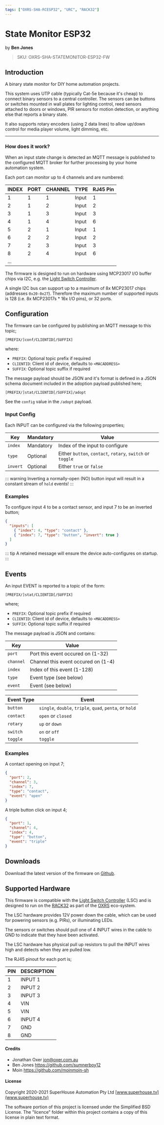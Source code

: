 ```yaml
---
tags: ["OXRS-SHA-RCESP32", "URC", "RACK32"]
---
```

# State Monitor ESP32
<p class="maker">by <b>Ben Jones</b></p>

> SKU: OXRS-SHA-STATEMONITOR-ESP32-FW

## Introduction
A binary state monitor for DIY home automation projects.

This system uses UTP cable (typically Cat-5e because it's cheap) to connect binary sensors to a central controller. The sensors can be buttons or switches mounted in wall plates for lighting control, reed sensors attached to doors or windows, PIR sensors for motion detection, or anything else that reports a binary state.

It also supports rotary encoders (using 2 data lines) to allow up/down control for media player volume, light dimming, etc.

---

### How does it work?
When an input state change is detected an MQTT message is published to the configured MQTT broker for further processing by your home automation system.

Each port can monitor up to 4 channels and are numbered:

|INDEX|PORT|CHANNEL|TYPE |RJ45 Pin|
|:-----|:----|:-------|:-----|:--------|
|1    |1   |1      |Input|1       |
|2    |1   |2      |Input|2       |
|3    |1   |3      |Input|3       |
|4    |1   |4      |Input|6       |
|5    |2   |1      |Input|1       |
|6    |2   |2      |Input|2       |
|7    |2   |3      |Input|3       |
|8    |2   |4      |Input|6       |
|...  |    |       |     |        |

The firmware is designed to run on hardware using MCP23017 I/O buffer chips via I2C, e.g. the [Light Switch Controller](https://github.com/SuperHouse/LSC).

A single I2C bus can support up to a maximum of 8x MCP23017 chips (addresses `0x20-0x27`). Therefore the maximum number of supported inputs is 128 (i.e. 8x MCP23017s * 16x I/O pins), or 32 ports.

## Configuration
The firmware can be configured by publishing an MQTT message to this topic;
```
[PREFIX/]conf/CLIENTID[/SUFFIX]
```
where:
- `PREFIX`: Optional topic prefix if required
- `CLIENTID`: Client id of device, defaults to `<MACADDRESS>`
- `SUFFIX`: Optional topic suffix if required
    
The message payload should be JSON and it's format is defined in a JSON schema document included in the adoption payload published here;
```
[PREFIX/]stat/CLIENTID[/SUFFIX]/adopt
```
See the `config` value in the `/adopt` payload.

### Input Config
Each INPUT can be configured via the following properties;

|Key|Mandatory|Value|
|---|---------|-----|
|`index`|Mandatory|Index of the input to configure|
|`type`|Optional|Either `button`, `contact`, `rotary`, `switch` or `toggle`|
|`invert`|Optional|Either `true` or `false`|

::: warning
Inverting a normally-open (NO) button input will result in a constant stream of `hold` events!
:::

### Examples
To configure input 4 to be a contact sensor, and input 7 to be an inverted button;
```json
{ 
  "inputs": [
    { "index": 4, "type": "contact" },
    { "index": 7, "type": "button", "invert": true }
  ]
}
```

::: tip
A retained message will ensure the device auto-configures on startup.
:::

## Events
An input EVENT is reported to a topic of the form:
```
[PREFIX/]stat/CLIENTID[/SUFFIX]
```
where; 
- `PREFIX`:   Optional topic prefix if required
- `CLIENTID`: Client id of device, defaults to `<MACADDRESS>`
- `SUFFIX`:   Optional topic suffix if required

The message payload is JSON and contains:

|Key|Value|
|---|-----|
|`port`|Port this event occured on (1-32)|
|`channel`|Channel this event occured on (1-4)|
|`index`|Index of this event (1-128)|
|`type`|Event type (see below)|
|`event`|Event (see below)|

|Event Type|Event|
|----------|-----|
|`button`  | `single`, `double`, `triple`, `quad`, `penta`, or `hold` |
|`contact` | `open` or `closed` |
|`rotary`  | `up` or `down` |
|`switch`  | `on` or `off` |
|`toggle`  | `toggle` |

### Examples
A contact opening on input 7;
```json
{ 
  "port": 2, 
  "channel": 3, 
  "index": 7, 
  "type": "contact", 
  "event": "open" 
}
```

A triple button click on input 4;
```json
{ 
  "port": 1, 
  "channel": 4, 
  "index": 4, 
  "type": "button", 
  "event": "triple" 
}
```


## Downloads
Download the latest version of the firmware on [Github](https://github.com/SuperHouse/OXRS-SHA-StateMonitor-ESP32-FW).


## Supported Hardware
This firmware is compatible with the [Light Switch Controller](https://github.com/SuperHouse/LSC) (LSC) and is designed to run on the [RACK32](/docs/hardware/controllers/rack32.html) as part of the [OXRS](https://oxrs.io) eco-system.

The LSC hardware provides 12V power down the cable, which can be used for powering sensors (e.g. PIRs), or illuminating LEDs.

The sensors or switches should pull one of 4 INPUT wires in the cable to GND to indicate that they have been activated. 

The LSC hardware has physical pull up resistors to pull the INPUT wires high and detects when they are pulled low.

The RJ45 pinout for each port is;

|PIN|DESCRIPTION|
|:--|:----------|
|1  |INPUT 1    |
|2  |INPUT 2    |
|3  |INPUT 3    |
|4  |VIN        |
|5  |VIN        |
|6  |INPUT 4    |
|7  |GND        |
|8  |GND        |


#### Credits
 * Jonathan Oxer <jon@oxer.com.au>
 * Ben Jones <https://github.com/sumnerboy12>
 * Moin <https://github.com/moinmoin-sh>


#### License
Copyright 2020-2021 SuperHouse Automation Pty Ltd [www.superhouse.tv](www.superhouse.tv)

The software portion of this project is licensed under the Simplified
BSD License. The "licence" folder within this project contains a
copy of this license in plain text format.
